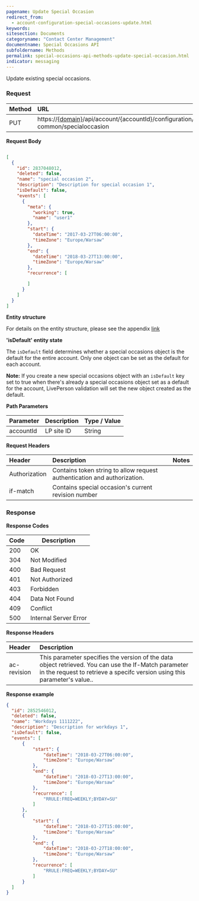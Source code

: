```yaml
---
pagename: Update Special Occasion
redirect_from:
  - account-configuration-special-occasions-update.html
keywords:
sitesection: Documents
categoryname: "Contact Center Management"
documentname: Special Occasions API
subfoldername: Methods
permalink: special-occasions-api-methods-update-special-occasion.html
indicator: messaging
---
```


Update existing special occasions.

### Request

| Method | URL |
| :-------- | :------ |
| PUT  | https://[{domain}](/agent-domain-domain-api.html)/api/account/{accountId}/configuration/ac-common/specialoccasion |



**Request Body**

```json

[
  {
    "id": 2837048012,
    "deleted": false,
    "name": "special occasion 2",
    "description": "Description for special occasion 1",
    "isDefault": false,
    "events": [
      {
        "meta": {
          "working": true,
          "name": "user1"
        },
        "start": {
          "dateTime": "2017-03-27T06:00:00",
          "timeZone": "Europe/Warsaw"
        },
        "end": {
          "dateTime": "2018-03-27T13:00:00",
          "timeZone": "Europe/Warsaw"
        },
        "recurrence": [

        ]
      }
    ]
  }
]
```

**Entity structure**

For details on the entity structure, please see the appendix [link](special-occasions-api-appendix.html)

**'isDefault' entity state**

The `isDefault` field determines whether a special occasions object is the default for the entire account. Only one object can be set as the default for each account.

**Note:** If you create a new special occasions object with an `isDefault` key set to true when there's already a special occasions object set as a default for the account, LivePerson validation will set the new object created as the default.

**Path Parameters**

 |Parameter  |Description |  Type / Value |
 |:----------- | :------------ | :--------------- |
 |accountId | LP site ID | String  |

**Request Headers**

 |Header | Description| Notes |
 |:------- | :-------------- | :--- |
 |Authorization | Contains token string to allow request authentication and authorization. |
 if-match|Contains special occasion's current revision number

### Response

**Response Codes**

| Code | Description           |
|------|-----------------------|
| 200  | OK                    |
| 304  | Not Modified          |
| 400  | Bad Request           |
| 401  | Not Authorized        |
| 403  | Forbidden             |
| 404  | Data Not Found        |
| 409  | Conflict              |
| 500  | Internal Server Error |

**Response Headers**

 |Header|  Description|
 |:-------|   :-----  |
 |ac-revision|  This parameter specifies the version of the data object retrieved. You can use the If-Match parameter in the request to retrieve a specifc version using this parameter's value..|  

 **Response example**

```json
{
  "id": 2852546012,
  "deleted": false,
  "name": "Workdays 1111222",
  "description": "Description for workdays 1",
  "isDefault": false,
  "events": [
      {
          "start": {
              "dateTime": "2018-03-27T06:00:00",
              "timeZone": "Europe/Warsaw"
          },
          "end": {
              "dateTime": "2018-03-27T13:00:00",
              "timeZone": "Europe/Warsaw"
          },
          "recurrence": [
              "RRULE:FREQ=WEEKLY;BYDAY=SU"
          ]
      },
      {
          "start": {
              "dateTime": "2018-03-27T15:00:00",
              "timeZone": "Europe/Warsaw"
          },
          "end": {
              "dateTime": "2018-03-27T18:00:00",
              "timeZone": "Europe/Warsaw"
          },
          "recurrence": [
              "RRULE:FREQ=WEEKLY;BYDAY=SU"
          ]
      }
  ]
}
```
